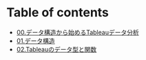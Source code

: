 # Table of contents

* [00.データ構造から始めるTableauデータ分析](README.md)
* [01.データ構造](dta.md)
* [02.Tableauのデータ型と関数](02tableauno.md)

